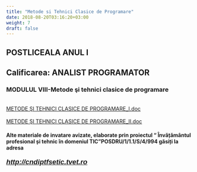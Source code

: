 ```yaml
---
title: "Metode si Tehnici Clasice de Programare"
date: 2018-08-20T03:16:20+03:00
weight: 7
draft: false
---
```


<html>
  <body>
    <div class="wiki" id="content_view" style="display: block;">
<h2 id="toc0"><a name="x-POSTLICEALA ANUL I"></a><strong>POSTLICEALA ANUL I</strong></h2>
 <h2 id="toc1"><a name="x-Calificarea: ANALIST PROGRAMATOR"></a><strong>Calificarea: ANALIST PROGRAMATOR</strong></h2>
 <h3 id="toc2"><a name="x-Calificarea: ANALIST PROGRAMATOR-MODULUL VIII-Metode şi tehnici clasice de programare"></a><strong>MODULUL VIII-Metode şi tehnici clasice de programare</strong></h3>
 <br />
<a href="/files/METODE%20%C5%9EI%20TEHNICI%20CLASICE%20DE%20PROGRAMARE_I.doc">METODE ŞI TEHNICI CLASICE DE PROGRAMARE_I.doc</a><br />
<br />
<a href="/files/METODE%20%C5%9EI%20TEHNICI%20CLASICE%20DE%20PROGRAMARE_II.doc">METODE ŞI TEHNICI CLASICE DE PROGRAMARE_II.doc</a><br />
<h4 id="toc3"><a name="x-Calificarea: ANALIST PROGRAMATOR-MODULUL VIII-Metode şi tehnici clasice de programare-Alte materiale de invatare avizate, elaborate prin proiectul “ Învățământul profesional și tehnic în domeniul TIC”POSDRU/1/1.1/S/4/994 găsiți la adresa"></a>Alte materiale de invatare avizate, elaborate prin proiectul “ Învățământul profesional și tehnic în domeniul TIC”POSDRU/1/1.1/S/4/994 găsiți la adresa</h4>
 <strong><em><span style="font-family: 'Arial','sans-serif'; font-size: 18.6667px;"><a class="wiki_link_ext" href="http://cndiptfsetic.tvet.ro" rel="nofollow">http://cndiptfsetic.tvet.ro</a></span></em></strong>
    </div>
  </body>
</html>